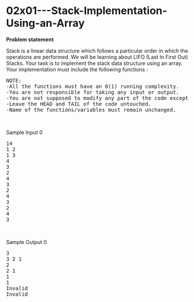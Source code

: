 # 02x01---Stack-Implementation-Using-an-Array
<b>Problem statement</b><br>

<p>Stack is a linear data structure which follows a particular order in which the operations are performed. We will be learning about LIFO (Last In First Out) Stacks.
Your task is to implement the stack data structure using an array. Your implementation must include the following functions :</p>
<pre>
NOTE:
-All the functions must have an 0(1) running complexity.
-You are not responsible for taking any input or output.
-You are not supposed to modify any part of the code except the BODY.
-Leave the HEAD and TAIL of the code untouched.
-Name of the functions/variables must remain unchanged.
</pre>
<br>
<p>Sample Input 0</p>
<pre>
14
1 2
1 3
4
3
2
4
3
2
4
3
2
4
3
</pre>
<br>
<p>Sample Output 0</p>
<pre>
3
3 2 1
2
2 1
1
1
Invalid
Invalid
</pre>



